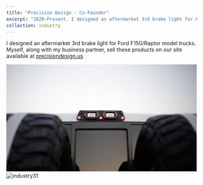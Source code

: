 ```yaml
---
title: "Precision Design - Co-Founder"
excerpt: "2020-Present. I designed an aftermarket 3rd brake light for Ford F150/Raptor model trucks. Myself, along with my business partner, sell these products on our site available at [precisiondesign.us](https://www.precisiondesign.us/) <br/><img src='/images/precisiondesign1.jpg'> <br/><img src='/images/precisiondesign2.png'>"
collection: industry
---
```

I designed an aftermarket 3rd brake light for Ford F150/Raptor model trucks. Myself, along with my business partner, sell these products on our site available at  [precisiondesign.us](https://www.precisiondesign.us/)

![industry3](/images/precisiondesign1.jpg)
![industry31](/images/precisiondesign2.png)
